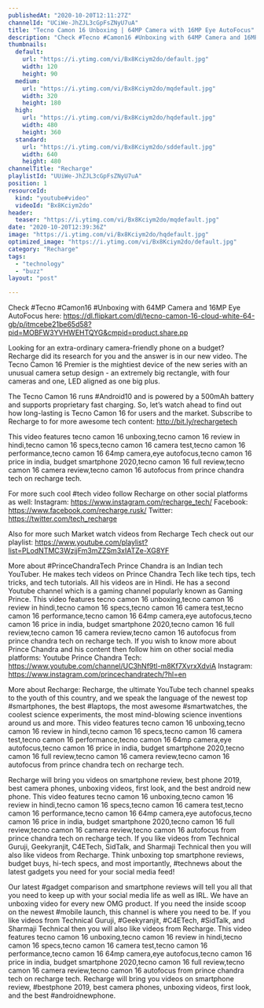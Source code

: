 ```yaml
---
publishedAt: "2020-10-20T12:11:27Z"
channelId: "UCiWe-JhZJL3cGpFsZNyU7uA"
title: "Tecno Camon 16 Unboxing | 64MP Camera with 16MP Eye AutoFocus"
description: "Check #Tecno #Camon16 #Unboxing with 64MP Camera and 16MP Eye AutoFocus here: https://dl.flipkart.com/dl/tecno-camon-16-cloud-white-64-gb/p/itmcebe21be65d58?pid=MOBFW3YVHWEHTQYG&cmpid=product.share.pp \n\nLooking for an extra-ordinary camera-friendly phone on a budget? Recharge did its research for you and the answer is in our new video. The Tecno Camon 16 Premier is the mightiest device of the new series with an unusual camera setup design - an extremely big rectangle, with four cameras and one, LED aligned as one big plus.\n\nThe Tecno Camon 16 runs #Android10 and is powered by a 500mAh battery and supports proprietary fast charging. So, let’s watch ahead to find out how long-lasting is Tecno Camon 16 for users and the market. Subscribe to Recharge to for more awesome tech content: http://bit.ly/rechargetech\n\nThis video features tecno camon 16 unboxing,tecno camon 16 review in hindi,tecno camon 16 specs,tecno camon 16 camera test,tecno camon 16 performance,tecno camon 16 64mp camera,eye autofocus,tecno camon 16 price in india, budget smartphone 2020,tecno camon 16 full review,tecno camon 16 camera review,tecno camon 16 autofocus from prince chandra tech on recharge tech. \n\nFor more such cool #tech video follow Recharge on other social platforms as well:\nInstagram: https://www.instagram.com/recharge_tech/\nFacebook: https://www.facebook.com/recharge.rusk/\nTwitter: https://twitter.com/tech_recharge\n\nAlso for more such Market watch videos from Recharge Tech check out our playlist: https://www.youtube.com/playlist?list=PLodNTMC3WzjjFm3mZZSm3xIATZe-XG8YF\n\nMore about #PrinceChandraTech\nPrince Chandra is an Indian tech YouTuber. He makes tech videos on Prince Chandra Tech like tech tips, tech tricks, and tech tutorials. All his videos are in Hindi. He has a second Youtube channel which is a gaming channel popularly known as Gaming Prince. This video features tecno camon 16 unboxing,tecno camon 16 review in hindi,tecno camon 16 specs,tecno camon 16 camera test,tecno camon 16 performance,tecno camon 16 64mp camera,eye autofocus,tecno camon 16 price in india, budget smartphone 2020,tecno camon 16 full review,tecno camon 16 camera review,tecno camon 16 autofocus from prince chandra tech on recharge tech. If you wish to know more about Prince Chandra and his content then follow him on other social media platforms:\nYoutube Prince Chandra Tech: https://www.youtube.com/channel/UC3hNf9tl-m8Kf7XvrxXdviA\nInstagram: https://www.instagram.com/princechandratech/?hl=en\n\nMore about Recharge: \nRecharge, the ultimate YouTube tech channel speaks to the youth of this country, and we speak the language of the newest top #smartphones, the best #laptops, the most awesome #smartwatches, the coolest science experiments, the most mind-blowing science inventions around us and more. This video features tecno camon 16 unboxing,tecno camon 16 review in hindi,tecno camon 16 specs,tecno camon 16 camera test,tecno camon 16 performance,tecno camon 16 64mp camera,eye autofocus,tecno camon 16 price in india, budget smartphone 2020,tecno camon 16 full review,tecno camon 16 camera review,tecno camon 16 autofocus from prince chandra tech on recharge tech. \n\nRecharge will bring you videos on smartphone review, best phone 2019, best camera phones, unboxing videos, first look, and the best android new phone. This video features tecno camon 16 unboxing,tecno camon 16 review in hindi,tecno camon 16 specs,tecno camon 16 camera test,tecno camon 16 performance,tecno camon 16 64mp camera,eye autofocus,tecno camon 16 price in india, budget smartphone 2020,tecno camon 16 full review,tecno camon 16 camera review,tecno camon 16 autofocus from prince chandra tech on recharge tech. If you like videos from Technical Guruji, Geekyranjit, C4ETech, SidTalk, and Sharmaji Technical then you will also like videos from Recharge. Think unboxing top smartphone reviews, budget buys, hi-tech specs, and most importantly, #technews about the latest gadgets you need for your social media feed! \n\nOur latest #gadget comparison and smartphone reviews will tell you all that you need to keep up with your social media life as well as IRL. We have an unboxing video for every new OMG product. If you need the inside scoop on the newest #mobile launch, this channel is where you need to be. If you like videos from Technical Guruji, #Geekyranjit, #C4ETech, #SidTalk, and Sharmaji Technical then you will also like videos from Recharge. This video features tecno camon 16 unboxing,tecno camon 16 review in hindi,tecno camon 16 specs,tecno camon 16 camera test,tecno camon 16 performance,tecno camon 16 64mp camera,eye autofocus,tecno camon 16 price in india, budget smartphone 2020,tecno camon 16 full review,tecno camon 16 camera review,tecno camon 16 autofocus from prince chandra tech on recharge tech. Recharge will bring you videos on smartphone review, #bestphone 2019, best camera phones, unboxing videos, first look, and the best #androidnewphone."
thumbnails:
  default:
    url: "https://i.ytimg.com/vi/Bx8Kciym2do/default.jpg"
    width: 120
    height: 90
  medium:
    url: "https://i.ytimg.com/vi/Bx8Kciym2do/mqdefault.jpg"
    width: 320
    height: 180
  high:
    url: "https://i.ytimg.com/vi/Bx8Kciym2do/hqdefault.jpg"
    width: 480
    height: 360
  standard:
    url: "https://i.ytimg.com/vi/Bx8Kciym2do/sddefault.jpg"
    width: 640
    height: 480
channelTitle: "Recharge"
playlistId: "UUiWe-JhZJL3cGpFsZNyU7uA"
position: 1
resourceId:
  kind: "youtube#video"
  videoId: "Bx8Kciym2do"
header:
  teaser: "https://i.ytimg.com/vi/Bx8Kciym2do/mqdefault.jpg"
date: "2020-10-20T12:39:36Z"
image: "https://i.ytimg.com/vi/Bx8Kciym2do/hqdefault.jpg"
optimized_image: "https://i.ytimg.com/vi/Bx8Kciym2do/default.jpg"
category: "Recharge"
tags:
  - "technology"
  - "buzz"
layout: "post"

---
```

Check #Tecno #Camon16 #Unboxing with 64MP Camera and 16MP Eye AutoFocus here: https://dl.flipkart.com/dl/tecno-camon-16-cloud-white-64-gb/p/itmcebe21be65d58?pid=MOBFW3YVHWEHTQYG&cmpid=product.share.pp 

Looking for an extra-ordinary camera-friendly phone on a budget? Recharge did its research for you and the answer is in our new video. The Tecno Camon 16 Premier is the mightiest device of the new series with an unusual camera setup design - an extremely big rectangle, with four cameras and one, LED aligned as one big plus.

The Tecno Camon 16 runs #Android10 and is powered by a 500mAh battery and supports proprietary fast charging. So, let’s watch ahead to find out how long-lasting is Tecno Camon 16 for users and the market. Subscribe to Recharge to for more awesome tech content: http://bit.ly/rechargetech

This video features tecno camon 16 unboxing,tecno camon 16 review in hindi,tecno camon 16 specs,tecno camon 16 camera test,tecno camon 16 performance,tecno camon 16 64mp camera,eye autofocus,tecno camon 16 price in india, budget smartphone 2020,tecno camon 16 full review,tecno camon 16 camera review,tecno camon 16 autofocus from prince chandra tech on recharge tech. 

For more such cool #tech video follow Recharge on other social platforms as well:
Instagram: https://www.instagram.com/recharge_tech/
Facebook: https://www.facebook.com/recharge.rusk/
Twitter: https://twitter.com/tech_recharge

Also for more such Market watch videos from Recharge Tech check out our playlist: https://www.youtube.com/playlist?list=PLodNTMC3WzjjFm3mZZSm3xIATZe-XG8YF

More about #PrinceChandraTech
Prince Chandra is an Indian tech YouTuber. He makes tech videos on Prince Chandra Tech like tech tips, tech tricks, and tech tutorials. All his videos are in Hindi. He has a second Youtube channel which is a gaming channel popularly known as Gaming Prince. This video features tecno camon 16 unboxing,tecno camon 16 review in hindi,tecno camon 16 specs,tecno camon 16 camera test,tecno camon 16 performance,tecno camon 16 64mp camera,eye autofocus,tecno camon 16 price in india, budget smartphone 2020,tecno camon 16 full review,tecno camon 16 camera review,tecno camon 16 autofocus from prince chandra tech on recharge tech. If you wish to know more about Prince Chandra and his content then follow him on other social media platforms:
Youtube Prince Chandra Tech: https://www.youtube.com/channel/UC3hNf9tl-m8Kf7XvrxXdviA
Instagram: https://www.instagram.com/princechandratech/?hl=en

More about Recharge: 
Recharge, the ultimate YouTube tech channel speaks to the youth of this country, and we speak the language of the newest top #smartphones, the best #laptops, the most awesome #smartwatches, the coolest science experiments, the most mind-blowing science inventions around us and more. This video features tecno camon 16 unboxing,tecno camon 16 review in hindi,tecno camon 16 specs,tecno camon 16 camera test,tecno camon 16 performance,tecno camon 16 64mp camera,eye autofocus,tecno camon 16 price in india, budget smartphone 2020,tecno camon 16 full review,tecno camon 16 camera review,tecno camon 16 autofocus from prince chandra tech on recharge tech. 

Recharge will bring you videos on smartphone review, best phone 2019, best camera phones, unboxing videos, first look, and the best android new phone. This video features tecno camon 16 unboxing,tecno camon 16 review in hindi,tecno camon 16 specs,tecno camon 16 camera test,tecno camon 16 performance,tecno camon 16 64mp camera,eye autofocus,tecno camon 16 price in india, budget smartphone 2020,tecno camon 16 full review,tecno camon 16 camera review,tecno camon 16 autofocus from prince chandra tech on recharge tech. If you like videos from Technical Guruji, Geekyranjit, C4ETech, SidTalk, and Sharmaji Technical then you will also like videos from Recharge. Think unboxing top smartphone reviews, budget buys, hi-tech specs, and most importantly, #technews about the latest gadgets you need for your social media feed! 

Our latest #gadget comparison and smartphone reviews will tell you all that you need to keep up with your social media life as well as IRL. We have an unboxing video for every new OMG product. If you need the inside scoop on the newest #mobile launch, this channel is where you need to be. If you like videos from Technical Guruji, #Geekyranjit, #C4ETech, #SidTalk, and Sharmaji Technical then you will also like videos from Recharge. This video features tecno camon 16 unboxing,tecno camon 16 review in hindi,tecno camon 16 specs,tecno camon 16 camera test,tecno camon 16 performance,tecno camon 16 64mp camera,eye autofocus,tecno camon 16 price in india, budget smartphone 2020,tecno camon 16 full review,tecno camon 16 camera review,tecno camon 16 autofocus from prince chandra tech on recharge tech. Recharge will bring you videos on smartphone review, #bestphone 2019, best camera phones, unboxing videos, first look, and the best #androidnewphone.